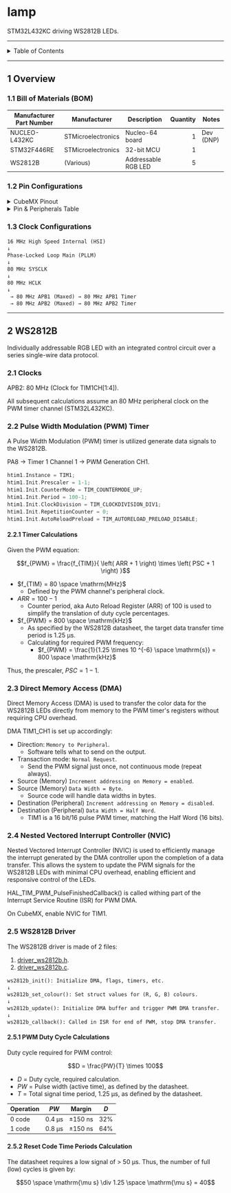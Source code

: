 # lamp

STM32L432KC driving WS2812B LEDs.

---

<details markdown="1">
  <summary>Table of Contents</summary>

- [1 Overview](#1-overview)
    - [1.1 Bill of Materials (BOM)](#11-bill-of-materials-bom)
    - [1.2 Pin Configurations](#12-pin-configurations)
    - [1.3 Clock Configurations](#13-clock-configurations)
- [2 WS2812B](#2-ws2812b)
    - [2.1 Clocks](#21-clocks)
    - [2.2 Pulse Width Modulation (PWM) Timer](#22-pulse-width-modulation-pwm-timer)
        - [2.2.1 Timer Calculations](#221-timer-calculations)
    - [2.3 Direct Memory Access (DMA)](#23-direct-memory-access-dma)
    - [2.4 Nested Vectored Interrupt Controller (NVIC)](#24-nested-vectored-interrupt-controller-nvic)
    - [2.5 WS2812B Driver](#25-ws2812b-driver)
        - [2.5.1 PWM Duty Cycle Calculations](#251-pwm-duty-cycle-calculations)
        - [2.5.2 Reset Code Time Periods Calculation](#252-reset-code-time-periods-calculation)

</details>

---

## 1 Overview

### 1.1 Bill of Materials (BOM)

| Manufacturer Part Number | Manufacturer       | Description         | Quantity | Notes     |
|--------------------------|--------------------|---------------------|---------:|-----------|
| NUCLEO-L432KC            | STMicroelectronics | Nucleo-64 board     |        1 | Dev (DNP) |
| STM32F446RE              | STMicroelectronics | 32-bit MCU          |        1 |           |
| WS2812B                  | (Various)          | Addressable RGB LED |        5 |           |

### 1.2 Pin Configurations

<details markdown="1">
  <summary>CubeMX Pinout</summary>

![CubeMX Pinout.png](docs/CubeMX%20Pinout.png)

</details>

<details markdown="1">
  <summary>Pin & Peripherals Table</summary>

| STM32L432KC | Peripheral     | Config | Connection            | Notes |
|-------------|----------------|--------|-----------------------|-------|
| PB3         | SYS_JTDO-SWO   |        | SWD/JTAG (ie: TC2050) |       |
| PA14        | SYS_JTCK-SWCLK |        | SWD/JTAG (ie: TC2050) |       |
| PA13        | SYS_JTMS-SWDIO |        | SWD/JTAG (ie: TC2050) |       |
| PA8         | TIM1_CH1       | PWM    | WS2812B Pin 1: DIN    |       |

</details>

### 1.3 Clock Configurations

```
16 MHz High Speed Internal (HSI)
↓
Phase-Locked Loop Main (PLLM)
↓
80 MHz SYSCLK
↓
80 MHz HCLK
↓
 → 80 MHz APB1 (Maxed) → 80 MHz APB1 Timer
 → 80 MHz APB2 (Maxed) → 80 MHz APB2 Timer
```

---

## 2 WS2812B

Individually addressable RGB LED with an integrated control circuit over a
series single-wire data protocol.

### 2.1 Clocks

APB2: 80 MHz (Clock for TIM1CH[1:4]).

All subsequent calculations assume an 80 MHz peripheral clock on the PWM timer
channel (STM32L432KC).

### 2.2 Pulse Width Modulation (PWM) Timer

A Pulse Width Modulation (PWM) timer is utilized generate data signals to the
WS2812B.

PA8 → Timer 1 Channel 1 → PWM Generation CH1.

```c
htim1.Instance = TIM1;
htim1.Init.Prescaler = 1-1;
htim1.Init.CounterMode = TIM_COUNTERMODE_UP;
htim1.Init.Period = 100-1;
htim1.Init.ClockDivision = TIM_CLOCKDIVISION_DIV1;
htim1.Init.RepetitionCounter = 0;
htim1.Init.AutoReloadPreload = TIM_AUTORELOAD_PRELOAD_DISABLE;
```

#### 2.2.1 Timer Calculations

Given the PWM equation:

$$f_{PWM} = \frac{f_{TIM}}{ \left( ARR + 1 \right) \times \left( PSC + 1
\right) }$$

- $f_{TIM} = 80 \space \mathrm{MHz}$
    - Defined by the PWM channel's peripheral clock.
- $ARR = 100 - 1$
    - Counter period, aka Auto Reload Register (ARR) of 100 is used to simplify
      the translation of duty cycle percentages.
- $f_{PWM} = 800 \space \mathrm{kHz}$
    - As specified by the WS2812B datasheet, the target data transfer time
      period is 1.25 µs.
    - Calculating for required PWM frequency:
        - $f_{PWM} = \frac{1}{1.25 \times 10 ^{-6} \space \mathrm{s}} = 800
          \space \mathrm{kHz}$

Thus, the prescaler, $PSC = 1 - 1$.

### 2.3 Direct Memory Access (DMA)

Direct Memory Access (DMA) is used to transfer the color data for the WS2812B
LEDs directly from memory to the PWM timer's registers without requiring CPU
overhead.

DMA TIM1_CH1 is set up accordingly:

- Direction: `Memory to Peripheral`.
    - Software tells what to send on the output.
- Transaction mode: `Normal Request`.
    - Send the PWM signal just once, not continuous mode (repeat always).
- Source (Memory) `Increment addressing on Memory = enabled`.
- Source (Memory) `Data Width = Byte`.
    - Source code will handle data widths in bytes.
- Destination (Peripheral) `Increment addressing on Memory = disabled`.
- Destination (Peripheral) `Data Width = Half Word`.
    - TIM1 is a 16 bit/16 pulse PWM timer, matching the Half Word (16 bits).

### 2.4 Nested Vectored Interrupt Controller (NVIC)

Nested Vectored Interrupt Controller (NVIC) is used to efficiently manage the
interrupt generated by the DMA controller upon the completion of a data
transfer. This allows the system to update the PWM signals for the WS2812B LEDs
with minimal CPU overhead, enabling efficient and responsive control of the
LEDs.

HAL_TIM_PWM_PulseFinishedCallback() is called withing part of the Interrupt
Service Routine (ISR) for PWM DMA.

On CubeMX, enable NVIC for TIM1.

### 2.5 WS2812B Driver

The WS2812B driver is made of 2 files:

1. [driver_ws2812b.h](Core/Inc/driver_ws2812b.h).
2. [driver_ws2812b.c](Core/Src/driver_ws2812b.c).

```
ws2812b_init(): Initialize DMA, flags, timers, etc.
↓
ws2812b_set_colour(): Set struct values for (R, G, B) colours.
↓
ws2812b_update(): Initialize DMA buffer and trigger PWM DMA transfer.
↓
ws2812b_callback(): Called in ISR for end of PWM, stop DMA transfer.
```

#### 2.5.1 PWM Duty Cycle Calculations

Duty cycle required for PWM control:

$$D = \frac{PW}{T} \times 100$$

- $D$ = Duty cycle, required calculation.
- $PW$ = Pulse width (active time), as defined by the datasheet.
- $T$ = Total signal time period, 1.25 µs, as defined by the datasheet.

| Operation | $PW$   | Margin  | $D$ |
|-----------|--------|---------|-----|
| 0 code    | 0.4 µs | ±150 ns | 32% |
| 1 code    | 0.8 µs | ±150 ns | 64% |

#### 2.5.2 Reset Code Time Periods Calculation

The datasheet requires a low signal of > 50 µs. Thus, the number of full (low)
cycles is given by:

$$50 \space \mathrm{\mu s} \div 1.25 \space \mathrm{\mu s} = 40$$
